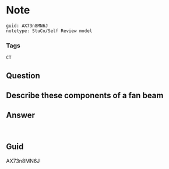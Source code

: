 # Note
```
guid: AX73n8MN6J
notetype: StuCo/Self Review model
```

### Tags
```
CT
```

## Question
<h2>Describe these components of a fan beam</h2>

## Answer
<section>
<p><img alt="" src="361A00F4-010F-4B7E-AA4B-CE8FA56BE779.png"/></p>
<p><img alt="" src="28AA9072-96E7-4995-B2FB-1B84F3046CD4.png"/></p>


</section>

## Guid
AX73n8MN6J
